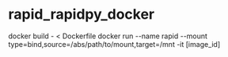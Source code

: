 # rapid_rapidpy_docker

docker build - < Dockerfile
docker run --name rapid --mount type=bind,source=/abs/path/to/mount,target=/mnt -it [image_id]
